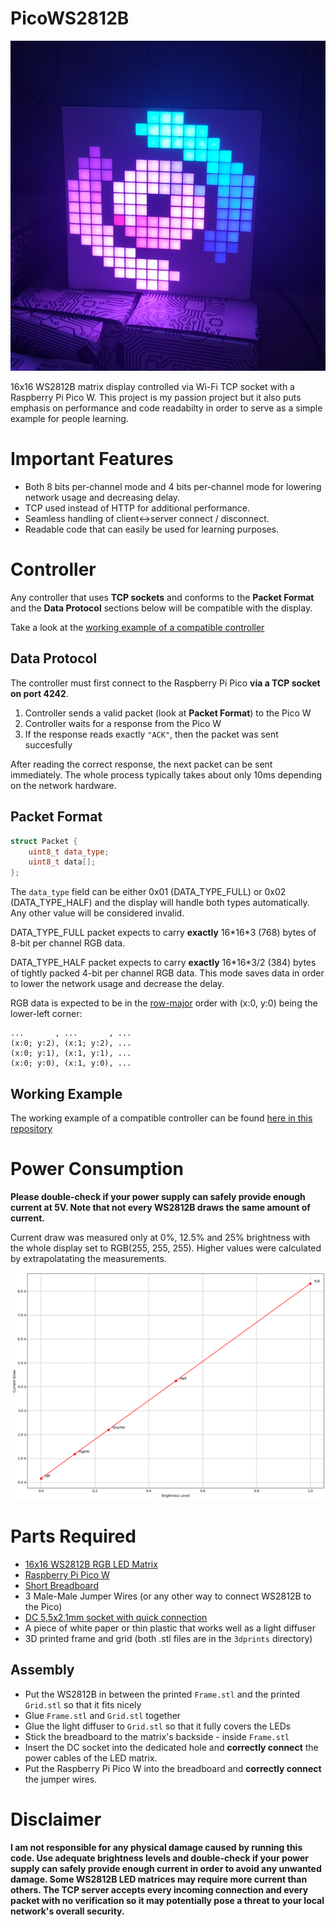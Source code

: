 # PicoWS2812B

![glow](/photos/glow.jpg)

16x16 WS2812B matrix display controlled via Wi-Fi TCP socket with a Raspberry Pi Pico W. This project is my passion project but it also puts emphasis on performance and code readabilty in order to serve as a simple example for people learning. 

# Important Features
- Both 8 bits per-channel mode and 4 bits per-channel mode for lowering network usage and decreasing delay.
- TCP used instead of HTTP for additional performance.
- Seamless handling of client<->server connect / disconnect.
- Readable code that can easily be used for learning purposes.

# Controller
Any controller that uses **TCP sockets** and conforms to the **Packet Format** and the **Data Protocol** sections below will be compatible with the display. 

Take a look at the [working example of a compatible controller](https://github.com/GameWin221/pico-ws2812b-controller)

## Data Protocol
The controller must first connect to the Raspberry Pi Pico **via a TCP socket on port 4242**.

1. Controller sends a valid packet (look at **Packet Format**) to the Pico W
2. Controller waits for a response from the Pico W
3. If the response reads exactly `"ACK"`, then the packet was sent succesfully

After reading the correct response, the next packet can be sent immediately. The whole process typically takes about only 10ms depending on the network hardware.

## Packet Format
```cpp
struct Packet {
    uint8_t data_type;
    uint8_t data[];
};
```

The `data_type` field can be either 0x01 (DATA_TYPE_FULL) or 0x02 (DATA_TYPE_HALF) and the display will handle both types automatically. Any other value will be considered invalid.

DATA_TYPE_FULL packet expects to carry **exactly** 16\*16\*3 (768) bytes of 8-bit per channel RGB data.

DATA_TYPE_HALF packet expects to carry **exactly** 16\*16\*3/2 (384) bytes of tightly packed 4-bit per channel RGB data. This mode saves data in order to lower the network usage and decrease the delay.

RGB data is expected to be in the [row-major](https://en.wikipedia.org/wiki/Row-_and_column-major_order) order with (x:0, y:0) being the lower-left corner:
```
...       , ...       , ...
(x:0; y:2), (x:1; y:2), ...
(x:0; y:1), (x:1, y:1), ...
(x:0; y:0), (x:1, y:0), ...
```
## Working Example
The working example of a compatible controller can be found [here in this repository](https://github.com/GameWin221/pico-ws2812b-controller)

# Power Consumption
**Please double-check if your power supply can safely provide enough current at 5V. Note that not every WS2812B draws the same amount of current.**

Current draw was measured only at 0%, 12.5% and 25% brightness with the whole display set to RGB(255, 255, 255). Higher values were calculated by extrapolatating the measurements.

![current](/photos/current.png)

# Parts Required
- [16x16 WS2812B RGB LED Matrix](https://botland.store/led-strings-chains-matrices/6183-elastic-matrix-16x16-256-led-rgb-ws2812b-5904422374945.html)
- [Raspberry Pi Pico W](https://botland.store/raspberry-pi-pico-modules-and-kits/21574-raspberry-pi-pico-w-rp2040-arm-cortex-m0-cyw43439-wifi-5056561803173.html)
- [Short Breadboard](https://botland.store/breadoards/19942-breadboard-justpi-400-holes-5904422328627.html)
- 3 Male-Male Jumper Wires (or any other way to connect WS2812B to the Pico)
- [DC 5,5x2,1mm socket with quick connection](https://botland.store/quick-couplings/1804-dc-55x21mm-socket-with-quick-connection-5904422373238.html)
- A piece of white paper or thin plastic that works well as a light diffuser
- 3D printed frame and grid (both .stl files are in the `3dprints` directory)

## Assembly
- Put the WS2812B in between the printed `Frame.stl` and the printed `Grid.stl` so that it fits nicely
- Glue `Frame.stl` and `Grid.stl` together
- Glue the light diffuser to `Grid.stl` so that it fully covers the LEDs
- Stick the breadboard to the matrix's backside - inside `Frame.stl`
- Insert the DC socket into the dedicated hole and **correctly connect** the power cables of the LED matrix.
- Put the Raspberry Pi Pico W into the breadboard and **correctly connect** the jumper wires.

# Disclaimer
**I am not responsible for any physical damage caused by running this code. Use adequate brightness levels and double-check if your power supply can safely provide enough current in order to avoid any unwanted damage. Some WS2812B LED matrices may require more current than others. The TCP server accepts every incoming connection and every packet with no verification so it may potentially pose a threat to your local network's overall security.**